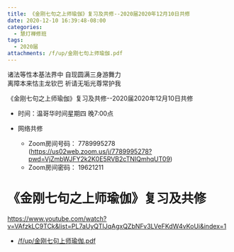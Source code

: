 ```yaml
---
title: 《金刚七句之上师瑜伽》复习及共修--2020届2020年12月10日共修
date: 2020-12-10 16:39:48-08:00
categories:
  - 慧灯禅修班
tags:
  - 2020届
attachments: /f/up/金刚七句上师瑜伽.pdf
---
```

诸法等性本基法界中 自现圆满三身游舞力  
离障本来怙主龙钦巴 祈请无垢光尊常护我  

《金刚七句之上师瑜伽》复习及共修--2020届2020年12月10日共修

* 时间：温哥华时间星期四 晚7:00点

* 网络共修
  * Zoom房间号码： 7789995278 (<https://us02web.zoom.us/j/7789995278?pwd=VjZmbWJFY2k2K0E5RVB2cTNIQmhqUT09>)
  * Zoom房间密码： 19621211

# 《金刚七句之上师瑜伽》复习及共修

<https://www.youtube.com/watch?v=VAfzkLC9TCk&list=PL7aUyQTIJqAgxQZbNFv3LVeFKdW4vKoUi&index=1>


* [/f/up/金刚七句上师瑜伽.pdf](https://hdvblob.blob.core.windows.net/hdv/f/up/金刚七句上师瑜伽.pdf)